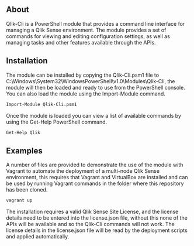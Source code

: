 ## About
Qlik-Cli is a PowerShell module that provides a command line interface for managing a Qlik Sense environment. The module provides a set of commands for viewing and editing configuration settings, as well as managing tasks and other features available through the APIs.
## Installation
The module can be installed by copying the Qlik-Cli.psm1 file to C:\Windows\System32\WindowsPowerShell\v1.0\Modules\Qlik-Cli\, the module will then be loaded and ready to use from the PowerShell console. You can also load the module using the Import-Module command.
```sh
Import-Module Qlik-Cli.psm1
```
Once the module is loaded you can view a list of available commands by using the Get-Help PowerShell command.
```sh
Get-Help Qlik
```
## Examples
A number of files are provided to demonstrate the use of the module with Vagrant to automate the deployment of a multi-node Qlik Sense environment, this requires that Vagrant and VirtualBox are installed and can be used by running Vagrant commands in the folder where this repository has been cloned.
```sh
vagrant up
```
The installation requires a valid Qlik Sense Site License, and the license details need to be entered into the license.json file, without this none of the APIs will be available and so the Qlik-Cli commands will not work. The license details in the license.json file will be read by the deployment scripts and applied automatically.

